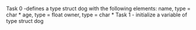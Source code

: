 Task 0 -defines a type struct dog with the following elements:   name, type = char *    age, type = float     owner, type = char *
Task 1 -  initialize a variable of type struct dog
